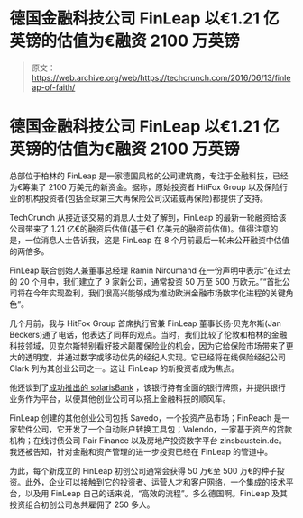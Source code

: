 # 德国金融科技公司 FinLeap 以€1.21 亿英镑的估值为€融资 2100 万英镑 

> 原文：<https://web.archive.org/web/https://techcrunch.com/2016/06/13/finleap-of-faith/>

# 德国金融科技公司 FinLeap 以€1.21 亿英镑的估值为€融资 2100 万英镑

总部位于柏林的 FinLeap 是一家德国风格的公司建筑商，专注于金融科技，已经为€筹集了 2100 万美元的新资金。据称，原始投资者 HitFox Group 以及保险行业的机构投资者(包括全球第三大再保险公司汉诺威再保险)都提供了支持。

TechCrunch 从接近该交易的消息人士处了解到，FinLeap 的最新一轮融资给该公司带来了 1.21 亿€的融资后估值(基于€1 亿美元的融资前估值)。值得注意的是，一位消息人士告诉我，这是 FinLeap 在 8 个月前最后一轮未公开融资中估值的两倍多。

FinLeap 联合创始人兼董事总经理 Ramin Niroumand 在一份声明中表示:“在过去的 20 个月中，我们建立了 9 家新公司，通常投资 50 万至 500 万欧元。”“首批公司将在今年实现盈利，我们很高兴能够成为推动欧洲金融市场数字化进程的关键角色”。

几个月前，我与 HitFox Group 首席执行官兼 FinLeap 董事长扬·贝克尔斯(Jan Beckers)通了电话，他表达了同样的观点。当时，我们比较了伦敦和柏林的金融科技领域，贝克尔斯特别看好技术颠覆保险业的机会，因为它给保险市场带来了更大的透明度，并通过数字或移动优先的经纪人实现。它已经将在线保险经纪公司 Clark 列为其创业公司之一。这让 FinLeap 的新投资者成为焦点。

他还谈到了[成功推出的 solarisBank](https://web.archive.org/web/20230129104046/https://techcrunch.com/2016/03/14/solarisbank/) ，该银行持有全面的银行牌照，并提供银行业务作为平台，以便其他创业公司可以搭上金融科技的顺风车。

FinLeap 创建的其他创业公司包括 Savedo，一个投资产品市场；FinReach 是一家软件公司，它开发了一个自动账户转换工具包；Valendo，一家基于资产的贷款机构；在线讨债公司 Pair Finance 以及房地产投资数字平台 zinsbaustein.de。我还被告知，针对金融和资产管理的进一步投资已经在 FinLeap 的管道中。

为此，每个新成立的 FinLeap 初创公司通常会获得 50 万€至 500 万€的种子投资。此外，企业可以接触到它的投资者、运营人才和客户网络，一个集成的技术平台，以及用 FinLeap 自己的话来说，“高效的流程”。多么德国啊。FinLeap 及其投资组合初创公司总共雇佣了 250 多人。